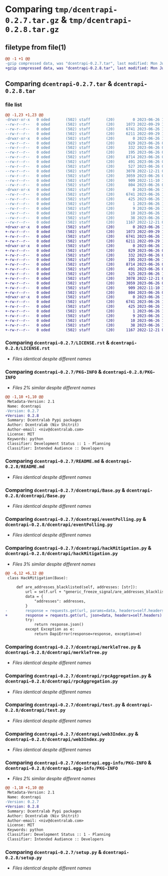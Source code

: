 # Comparing `tmp/dcentrapi-0.2.7.tar.gz` & `tmp/dcentrapi-0.2.8.tar.gz`

## filetype from file(1)

```diff
@@ -1 +1 @@
-gzip compressed data, was "dcentrapi-0.2.7.tar", last modified: Mon Jun 26 11:29:44 2023, max compression
+gzip compressed data, was "dcentrapi-0.2.8.tar", last modified: Mon Jun 26 11:41:12 2023, max compression
```

## Comparing `dcentrapi-0.2.7.tar` & `dcentrapi-0.2.8.tar`

### file list

```diff
@@ -1,23 +1,23 @@
-drwxr-xr-x   0 oded       (502) staff       (20)        0 2023-06-26 11:29:44.664819 dcentrapi-0.2.7/
--rw-r--r--   0 oded       (502) staff       (20)     1073 2022-09-29 14:45:59.000000 dcentrapi-0.2.7/LICENSE.rst
--rw-r--r--   0 oded       (502) staff       (20)     6741 2023-06-26 11:29:44.664679 dcentrapi-0.2.7/PKG-INFO
--rw-r--r--   0 oded       (502) staff       (20)     6211 2022-09-29 14:45:59.000000 dcentrapi-0.2.7/README.md
-drwxr-xr-x   0 oded       (502) staff       (20)        0 2023-06-26 11:29:44.663535 dcentrapi-0.2.7/dcentrapi/
--rw-r--r--   0 oded       (502) staff       (20)      829 2023-06-26 05:46:25.000000 dcentrapi-0.2.7/dcentrapi/Base.py
--rw-r--r--   0 oded       (502) staff       (20)      332 2023-06-26 08:03:23.000000 dcentrapi-0.2.7/dcentrapi/__init__.py
--rw-r--r--   0 oded       (502) staff       (20)      195 2023-06-26 08:04:49.000000 dcentrapi-0.2.7/dcentrapi/common.py
--rw-r--r--   0 oded       (502) staff       (20)     8714 2023-06-26 05:46:25.000000 dcentrapi-0.2.7/dcentrapi/eventPolling.py
--rw-r--r--   0 oded       (502) staff       (20)      491 2023-06-26 05:46:25.000000 dcentrapi-0.2.7/dcentrapi/gasMonitor.py
--rw-r--r--   0 oded       (502) staff       (20)      527 2023-06-26 06:53:05.000000 dcentrapi-0.2.7/dcentrapi/hackMitigation.py
--rw-r--r--   0 oded       (502) staff       (20)     3078 2022-12-21 09:08:31.000000 dcentrapi-0.2.7/dcentrapi/merkleTree.py
--rw-r--r--   0 oded       (502) staff       (20)     3059 2023-06-26 05:46:25.000000 dcentrapi-0.2.7/dcentrapi/rpcAggregation.py
--rw-r--r--   0 oded       (502) staff       (20)      909 2022-11-10 13:20:43.000000 dcentrapi-0.2.7/dcentrapi/test.py
--rw-r--r--   0 oded       (502) staff       (20)      804 2023-06-26 05:46:25.000000 dcentrapi-0.2.7/dcentrapi/web3Index.py
-drwxr-xr-x   0 oded       (502) staff       (20)        0 2023-06-26 11:29:44.664489 dcentrapi-0.2.7/dcentrapi.egg-info/
--rw-r--r--   0 oded       (502) staff       (20)     6741 2023-06-26 11:29:44.000000 dcentrapi-0.2.7/dcentrapi.egg-info/PKG-INFO
--rw-r--r--   0 oded       (502) staff       (20)      425 2023-06-26 11:29:44.000000 dcentrapi-0.2.7/dcentrapi.egg-info/SOURCES.txt
--rw-r--r--   0 oded       (502) staff       (20)        1 2023-06-26 11:29:44.000000 dcentrapi-0.2.7/dcentrapi.egg-info/dependency_links.txt
--rw-r--r--   0 oded       (502) staff       (20)        9 2023-06-26 11:29:44.000000 dcentrapi-0.2.7/dcentrapi.egg-info/requires.txt
--rw-r--r--   0 oded       (502) staff       (20)       10 2023-06-26 11:29:44.000000 dcentrapi-0.2.7/dcentrapi.egg-info/top_level.txt
--rw-r--r--   0 oded       (502) staff       (20)       38 2023-06-26 11:29:44.664864 dcentrapi-0.2.7/setup.cfg
--rw-r--r--   0 oded       (502) staff       (20)     1167 2022-12-21 09:08:31.000000 dcentrapi-0.2.7/setup.py
+drwxr-xr-x   0 oded       (502) staff       (20)        0 2023-06-26 11:41:12.333450 dcentrapi-0.2.8/
+-rw-r--r--   0 oded       (502) staff       (20)     1073 2022-09-29 14:45:59.000000 dcentrapi-0.2.8/LICENSE.rst
+-rw-r--r--   0 oded       (502) staff       (20)     6741 2023-06-26 11:41:12.333316 dcentrapi-0.2.8/PKG-INFO
+-rw-r--r--   0 oded       (502) staff       (20)     6211 2022-09-29 14:45:59.000000 dcentrapi-0.2.8/README.md
+drwxr-xr-x   0 oded       (502) staff       (20)        0 2023-06-26 11:41:12.332435 dcentrapi-0.2.8/dcentrapi/
+-rw-r--r--   0 oded       (502) staff       (20)      829 2023-06-26 05:46:25.000000 dcentrapi-0.2.8/dcentrapi/Base.py
+-rw-r--r--   0 oded       (502) staff       (20)      332 2023-06-26 08:03:23.000000 dcentrapi-0.2.8/dcentrapi/__init__.py
+-rw-r--r--   0 oded       (502) staff       (20)      195 2023-06-26 11:41:10.000000 dcentrapi-0.2.8/dcentrapi/common.py
+-rw-r--r--   0 oded       (502) staff       (20)     8714 2023-06-26 05:46:25.000000 dcentrapi-0.2.8/dcentrapi/eventPolling.py
+-rw-r--r--   0 oded       (502) staff       (20)      491 2023-06-26 05:46:25.000000 dcentrapi-0.2.8/dcentrapi/gasMonitor.py
+-rw-r--r--   0 oded       (502) staff       (20)      525 2023-06-26 11:39:51.000000 dcentrapi-0.2.8/dcentrapi/hackMitigation.py
+-rw-r--r--   0 oded       (502) staff       (20)     3078 2022-12-21 09:08:31.000000 dcentrapi-0.2.8/dcentrapi/merkleTree.py
+-rw-r--r--   0 oded       (502) staff       (20)     3059 2023-06-26 05:46:25.000000 dcentrapi-0.2.8/dcentrapi/rpcAggregation.py
+-rw-r--r--   0 oded       (502) staff       (20)      909 2022-11-10 13:20:43.000000 dcentrapi-0.2.8/dcentrapi/test.py
+-rw-r--r--   0 oded       (502) staff       (20)      804 2023-06-26 05:46:25.000000 dcentrapi-0.2.8/dcentrapi/web3Index.py
+drwxr-xr-x   0 oded       (502) staff       (20)        0 2023-06-26 11:41:12.333113 dcentrapi-0.2.8/dcentrapi.egg-info/
+-rw-r--r--   0 oded       (502) staff       (20)     6741 2023-06-26 11:41:12.000000 dcentrapi-0.2.8/dcentrapi.egg-info/PKG-INFO
+-rw-r--r--   0 oded       (502) staff       (20)      425 2023-06-26 11:41:12.000000 dcentrapi-0.2.8/dcentrapi.egg-info/SOURCES.txt
+-rw-r--r--   0 oded       (502) staff       (20)        1 2023-06-26 11:41:12.000000 dcentrapi-0.2.8/dcentrapi.egg-info/dependency_links.txt
+-rw-r--r--   0 oded       (502) staff       (20)        9 2023-06-26 11:41:12.000000 dcentrapi-0.2.8/dcentrapi.egg-info/requires.txt
+-rw-r--r--   0 oded       (502) staff       (20)       10 2023-06-26 11:41:12.000000 dcentrapi-0.2.8/dcentrapi.egg-info/top_level.txt
+-rw-r--r--   0 oded       (502) staff       (20)       38 2023-06-26 11:41:12.333489 dcentrapi-0.2.8/setup.cfg
+-rw-r--r--   0 oded       (502) staff       (20)     1167 2022-12-21 09:08:31.000000 dcentrapi-0.2.8/setup.py
```

### Comparing `dcentrapi-0.2.7/LICENSE.rst` & `dcentrapi-0.2.8/LICENSE.rst`

 * *Files identical despite different names*

### Comparing `dcentrapi-0.2.7/PKG-INFO` & `dcentrapi-0.2.8/PKG-INFO`

 * *Files 2% similar despite different names*

```diff
@@ -1,10 +1,10 @@
 Metadata-Version: 2.1
 Name: dcentrapi
-Version: 0.2.7
+Version: 0.2.8
 Summary: Dcentralab Pypi packages
 Author: Dcentralab (Niv Shitrit)
 Author-email: <niv@dcentralab.com>
 License: MIT
 Keywords: python
 Classifier: Development Status :: 1 - Planning
 Classifier: Intended Audience :: Developers
```

### Comparing `dcentrapi-0.2.7/README.md` & `dcentrapi-0.2.8/README.md`

 * *Files identical despite different names*

### Comparing `dcentrapi-0.2.7/dcentrapi/Base.py` & `dcentrapi-0.2.8/dcentrapi/Base.py`

 * *Files identical despite different names*

### Comparing `dcentrapi-0.2.7/dcentrapi/eventPolling.py` & `dcentrapi-0.2.8/dcentrapi/eventPolling.py`

 * *Files identical despite different names*

### Comparing `dcentrapi-0.2.7/dcentrapi/hackMitigation.py` & `dcentrapi-0.2.8/dcentrapi/hackMitigation.py`

 * *Files 3% similar despite different names*

```diff
@@ -6,12 +6,12 @@
 class HackMitigation(Base):
 
     def are_addresses_blacklisted(self, addresses: [str]):
         url = self.url + "generic_freeze_signal/are_addresses_blacklisted"
         data = {
             "addresses": addresses,
         }
-        response = requests.get(url, params=data, headers=self.headers)
+        response = requests.get(url, json=data, headers=self.headers)
         try:
             return response.json()
         except Exception as e:
             return DapiError(response=response, exception=e)
```

### Comparing `dcentrapi-0.2.7/dcentrapi/merkleTree.py` & `dcentrapi-0.2.8/dcentrapi/merkleTree.py`

 * *Files identical despite different names*

### Comparing `dcentrapi-0.2.7/dcentrapi/rpcAggregation.py` & `dcentrapi-0.2.8/dcentrapi/rpcAggregation.py`

 * *Files identical despite different names*

### Comparing `dcentrapi-0.2.7/dcentrapi/test.py` & `dcentrapi-0.2.8/dcentrapi/test.py`

 * *Files identical despite different names*

### Comparing `dcentrapi-0.2.7/dcentrapi/web3Index.py` & `dcentrapi-0.2.8/dcentrapi/web3Index.py`

 * *Files identical despite different names*

### Comparing `dcentrapi-0.2.7/dcentrapi.egg-info/PKG-INFO` & `dcentrapi-0.2.8/dcentrapi.egg-info/PKG-INFO`

 * *Files 2% similar despite different names*

```diff
@@ -1,10 +1,10 @@
 Metadata-Version: 2.1
 Name: dcentrapi
-Version: 0.2.7
+Version: 0.2.8
 Summary: Dcentralab Pypi packages
 Author: Dcentralab (Niv Shitrit)
 Author-email: <niv@dcentralab.com>
 License: MIT
 Keywords: python
 Classifier: Development Status :: 1 - Planning
 Classifier: Intended Audience :: Developers
```

### Comparing `dcentrapi-0.2.7/setup.py` & `dcentrapi-0.2.8/setup.py`

 * *Files identical despite different names*

